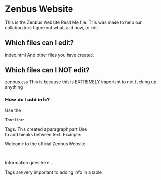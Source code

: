 # Zenbus Website
This is the Zenbus Website Read Me file.
This was made to help our collaborators figure out what, and how, to edit.

## Which files can I edit?
index.html
And other files you have created.

## Which files can I NOT edit?
zenbus.css
This is because this is EXTREMELY important to not fucking up anything. 

### How do I add info?

Use the <p>Text Here</p> Tags. This created a paragraph part
Use <br> to add breaks between text. Example:
<p>Welcome to the official Zenbus Website</p>
<br>
<p>Information goes here...</p>

<table>Tags are very important to adding info in a table</table>
